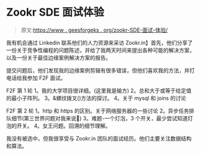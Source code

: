 # Zookr SDE 面试体验

> 原文:[https://www . geesforgeks . org/zookr-SDE-面试-体验/](https://www.geeksforgeeks.org/zookr-sde-interview-experience/)

我有机会通过 Linkedin 联系他们的人力资源来采访 Zookr.in】首先，他们分享了一份关于竞争性编程的问题陈述，并给了我两天时间来提出各种可能的解决方案，以及一份关于最佳边缘案例解决方案的报告。

提交问题后，他们发现我的边缘案例剪辑有很多错误，但他们喜欢我的方法，并打电话给我参加 F2F 面试。

F2F 第 1 轮
1。我的大学项目很详细。(这里我是输方)
2。总和大于或等于给定值的最小子阵列。
3。&螺纹拨叉()方法的探讨。
4。关于 mysql 和 joins 的讨论

F2F 第 2 轮
1。http 和 https 的区别。关于网络服务器的一些讨论
2。异步任务排队细节(第三世界问题对我来说🙁)
3。难题-一个灯泡，3 个开关，最少尝试知道灯泡的开关。
4。女王问题。回溯的细节理解。

我没有被选中，但我很享受与 Zookr.in 团队的面试经历。他们主要关注数据结构和算法。